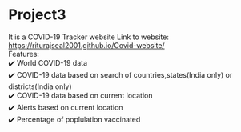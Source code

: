 # Project3
It is a COVID-19 Tracker website
Link to website: https://riturajseal2001.github.io/Covid-website/ <br>
Features:<br>
         ✔️ World COVID-19 data <br>
         ✔️ COVID-19 data based on search of countries,states(India only) or districts(India only) <br>
         ✔️ COVID-19 data based on current location <br>
         ✔️ Alerts based on current location <br>
         ✔️ Percentage of poplulation vaccinated <br>
